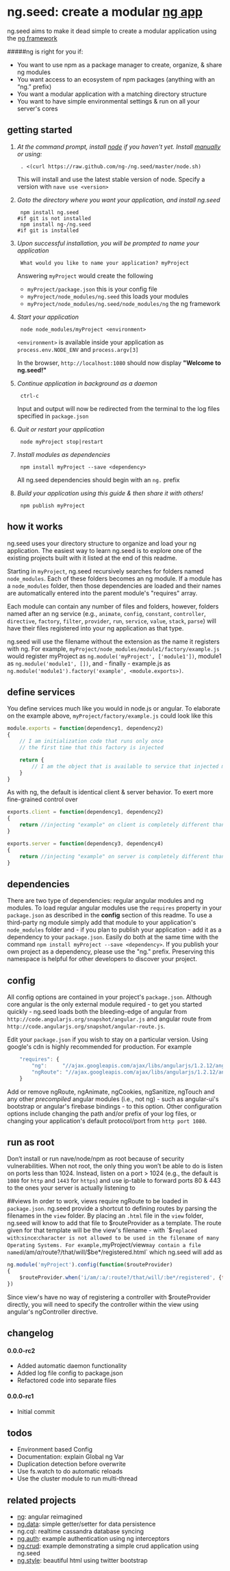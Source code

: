 # ng.seed: create a modular [ng app](https://github.com/ng-/ng)
ng.seed aims to make it dead simple to create a modular application using the [ng framework](https://github.com/ng-/ng)

#####ng is right for you if:
- You want to use npm as a package manager to create, organize, & share ng modules
- You want access to an ecosystem of npm packages (anything with an “ng.” prefix)
- You want a modular application with a matching directory structure
- You want to have simple environmental settings & run on all your server's cores

## getting started
1. *At the command prompt, install [node](http://nodejs.org/api/) if you haven't yet. Install [manually](https://gist.github.com/isaacs/579814) or using:*

		. <(curl https://raw.github.com/ng-/ng.seed/master/node.sh)

	This will install and use the latest stable version of node. Specify a version with `nave use <version>`

2. *Goto the directory where you want your application, and install ng.seed*

		npm install ng.seed     																	#if git is not installed
		npm install ng-/ng.seed																		#if git is installed

3. *Upon successful installation, you will be prompted to name your application*

		What would you like to name your application? myProject

	Answering `myProject` would create the following
	- `myProject/package.json` this is your config file
	- `myProject/node_modules/ng.seed` this loads your modules
	- `myProject/node_modules/ng.seed/node_modules/ng` the ng framework

4. *Start your application*

		node node_modules/myProject <environment>

	`<environment>` is available inside your application as `process.env.NODE_ENV` and `process.argv[3]`

	In the browser, `http://localhost:1080` should now display **"Welcome to ng.seed!"**

5. *Continue application in background as a daemon*

		ctrl-c

	Input and output will now be redirected from the terminal to the log files specified in `package.json`

6. *Quit or restart your application*

		node myProject stop|restart

7. *Install modules as dependencies*

		npm install myProject --save <dependency>

	All ng.seed dependencies should begin with an `ng.` prefix

8. *Build your application using this guide & then share it with others!*

		npm publish myProject

## how it works
ng.seed uses your directory structure to organize and load your ng application. The easiest way to learn ng.seed is to explore one of the existing projects built with it listed at the end of this readme.

Starting in `myProject`, ng.seed recursively searches for folders named `node_modules`. Each of these folders becomes an ng module. If a module has a `node_modules` folder, then those dependencies are loaded and their names are automatically entered into the parent module's "requires" array.

Each module can contain any number of files and folders, however, folders named after an ng service (e.g., `animate`, `config`, `constant`, `controller`, `directive`, `factory`, `filter`, `provider`, `run`, `service`, `value`, `stack`, `parse`) will have their files registered into your ng application as that type.

ng.seed will use the filename without the extension as the name it registers with ng. For example, `myProject/node_modules/module1/factory/example.js` would register myProject as `ng.module('myProject', ['module1'])`, module1 as `ng.module('module1', [])`, and - finally - example.js as `ng.module('module1').factory('example', <module.exports>)`.

## define services
You define services much like you would in node.js or angular.  To elaborate on the example above, `myProject/factory/example.js` could look like this
```javascript
module.exports = function(dependency1, dependency2)
{
	// I am initialization code that runs only once
	// the first time that this factory is injected

	return {
		// I am the object that is available to service that injected me
	}
}
```

As with ng, the default is identical client & server behavior.  To exert more fine-grained control over
```javascript
exports.client = function(dependency1, dependency2)
{
	return //injecting "example" on client is completely different than on the server
}

exports.server = function(dependency3, dependency4)
{
	return //injecting "example" on server is completely different than on the client
}
```

## dependencies
There are two type of dependencies: regular angular modules and ng modules.  To load regular angular modules use the `requires` property in your `package.json` as described in the **config** section of this readme. To use a third-party ng module simply add that module to your application's `node_modules` folder and - if you plan to publish your application - add it as a dependency to your `package.json`.  Easily do both at the same time with the command `npm install myProject --save <dependency>`. If you publish your own project as a dependency, please use the "ng." prefix.  Preserving this namespace is helpful for other developers to discover your project.

## config
All config options are contained in your project's `package.json`. Although core angular is the only external module required - to get you started quickly - ng.seed loads both the bleeding-edge of angular from `http://code.angularjs.org/snapshot/angular.js` and angular route from `http://code.angularjs.org/snapshot/angular-route.js`.

Edit your `package.json` if you wish to stay on a particular version. Using google's cdn is highly recommended for production. For example
```javascript
	"requires": {
		"ng": 	  "//ajax.googleapis.com/ajax/libs/angularjs/1.2.12/angular.min.js",
		"ngRoute": "//ajax.googleapis.com/ajax/libs/angularjs/1.2.12/angular-route.min.js"
	}
```
Add or remove ngRoute, ngAnimate, ngCookies, ngSanitize, ngTouch and any other *precompiled* angular modules (i.e., not ng) - such as angular-ui's bootstrap or angular's firebase bindings - to this option. Other configuration options include changing the path and/or prefix of your log files, or changing your application's default protocol/port from  `http port 1080`.

## run as root
Don’t install or run nave/node/npm as root because of security vulnerabilities. When not root, the only thing you won’t be able to do is listen on ports less than 1024.  Instead, listen on a port > 1024 (e.g., the default is `1080` for `http` and `1443` for `https`) and use ip-table to forward ports 80 & 443 to the ones your server is actually listening to

##views
In order to work, views require ngRoute to be loaded in `package.json`. ng.seed provide a shortcut to defining routes by parsing the filenames in the `view` folder.  By placing an `.html` file in the `view` folder, ng.seed will know to add that file to $routeProvider as a template.  The route given for that template will be the view's filename - with `$` replaced with `:` since `:` character is not allowed to be used in the filename of many Operating Systems. For example, `myProject/view` may contain a file named `i/am/$a/$route?/that/will/$be*/registered.html` which ng.seed will add as
```javascript
ng.module('myProject').config(function($routeProvider)
{
	$routeProvider.when('i/am/:a/:route?/that/will/:be*/registered', {template:<html>})
})
```
Since view's have no way of registering a controller with $routeProvider directly, you will need to specify the controller within the view using angular's ngController directive.

## changelog
#### 0.0.0-rc2
- Added automatic daemon functionality
- Added log file config to package.json
- Refactored code into separate files

#### 0.0.0-rc1
- Initial commit

## todos
- Environment based Config
- Documentation: explain Global ng Var
- Duplication detection before overwrite
- Use fs.watch to do automatic reloads
- Use the cluster module to run multi-thread

## related projects
- [ng](https://github.com/ng-/ng): angular reimagined
- [ng.data](https://github.com/ng-/ng.data): simple getter/setter for data persistence
- ng.cql: realtime cassandra database syncing
- [ng.auth](https://github.com/ng-/ng.auth): example authentication using ng interceptors
- [ng.crud](https://github.com/ng-/ng.crud): example demonstrating a simple crud application using ng.seed
- [ng.style](https://github.com/ng-/ng.style): beautiful html using twitter bootstrap
